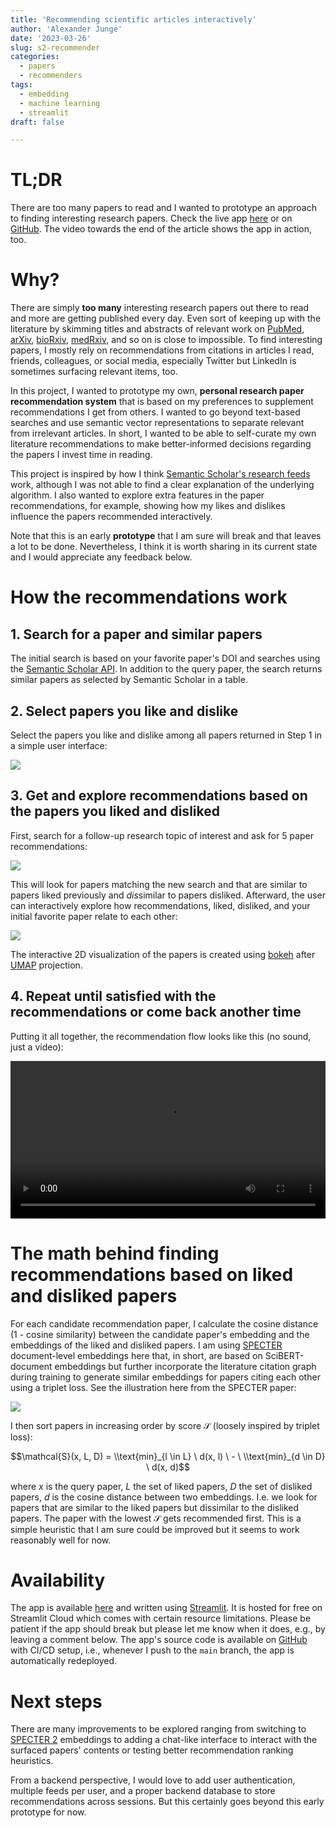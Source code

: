 ```yaml
---
title: 'Recommending scientific articles interactively'
author: 'Alexander Junge'
date: '2023-03-26'
slug: s2-recommender
categories:
  - papers
  - recommenders
tags:
  - embedding
  - machine learning
  - streamlit
draft: false

---
```


# TL;DR

There are too many papers to read and I wanted to prototype an approach to finding interesting research papers.
Check the live app [here](https://jungealexander-rr-apps2-api-n6v2v3.streamlit.app) or on [GitHub](https://github.com/JungeAlexander/rr).
The video towards the end of the article shows the app in action, too.

# Why?

There are simply **too many** interesting research papers out there to read and more are getting published every day.
Even sort of keeping up with the literature by skimming titles and abstracts of relevant work
on [PubMed](https://pubmed.ncbi.nlm.nih.gov),
[arXiv](https://arxiv.org), [bioRxiv](https://www.biorxiv.org), [medRxiv](https://www.medrxiv.org), and so on is close to impossible.
To find interesting papers, I mostly rely on recommendations from citations in articles I read,
friends, colleagues, or social media, especially 
Twitter but LinkedIn is sometimes surfacing relevant items, too.

In this project, I wanted to prototype my own, **personal research paper recommendation system** that is 
based on my preferences to supplement recommendations I get from others.
I wanted to go beyond text-based searches and use semantic vector representations to separate relevant
from irrelevant articles. 
In short, I wanted to be able to self-curate my own literature recommendations to make better-informed decisions
regarding the papers I invest time in reading.

This project is inspired by how I think [Semantic Scholar's research feeds](https://www.semanticscholar.org/faq#research-feeds)
work, although I was not able to find a clear explanation of the underlying algorithm.
I also wanted to explore extra features in the paper recommendations, for example, showing how my likes
and dislikes influence the papers recommended interactively.

Note that this is an early **prototype** that I am sure will break and that leaves a lot to be done.
Nevertheless, I think it is worth sharing in its current state and I would appreciate any feedback below.

# How the recommendations work

## 1. Search for a paper and similar papers

The initial search is based on your favorite paper's DOI and searches
using the [Semantic Scholar API](https://api.semanticscholar.org/).
In addition to the query paper, the search returns similar papers as selected by Semantic Scholar in a table.

## 2. Select papers you like and dislike

Select the papers you like and dislike among all papers returned in Step 1 in a simple user interface:

![](/posts/2023-03-26/query_like_dislike.png)
    
## 3. Get and explore recommendations based on the papers you liked and disliked

First, search for a follow-up research topic of interest and ask for 5 paper recommendations:

![](/posts/2023-03-26/recommendation_search.png)

This will look for papers matching the new search and that are similar to papers liked previously and 
*dis*similar to papers disliked.
Afterward, the user can interactively explore how recommendations, liked, disliked, and your initial favorite paper
relate to each other:

![](/posts/2023-03-26/umap.png)

The interactive 2D visualization of the papers is created using [bokeh](http://bokeh.pydata.org) after [UMAP](https://umap-learn.readthedocs.io/en/latest/) projection. 

## 4. Repeat until satisfied with the recommendations or come back another time

Putting it all together, the recommendation flow looks like this (no sound, just a video):

<video width=100% controls>
    <source src="/posts/2023-03-26/capture.mp4" type="video/mp4">
    Your browser does not support the video tag.  
</video>

# The math behind finding recommendations based on liked and disliked papers

For each candidate recommendation paper, I calculate the cosine distance (1 - cosine similarity) between the
candidate paper's embedding and
the embeddings of the liked and disliked papers.
I am using [SPECTER](https://aclanthology.org/2020.acl-main.207/) document-level embeddings here that, in short, are based on SciBERT-document embeddings but further incorporate the literature citation graph during training to
generate similar embeddings for papers citing each other
using a triplet loss. See the illustration here from the SPECTER paper:

![](/posts/2023-03-26/specter-overview.png)

I then sort papers in increasing order by score $\mathcal{S}$ (loosely inspired by triplet loss):
  
$$\mathcal{S}(x, L, D) = \\text{min}_{l \in L} \  d(x, l) \ - \ \\text{min}_{d \in D} \ d(x, d)$$

where $x$ is the query paper, $L$ the set of liked papers, $D$ the set of disliked papers, $d$ is the cosine distance between two embeddings. I.e. we look for papers that are similar to the liked papers but dissimilar to the disliked papers.
The paper with the lowest $\mathcal{S}$ gets recommended first.
This is a simple heuristic that I am sure could be improved but it seems to work reasonably well for now.

# Availability

The app is available [here](https://jungealexander-rr-apps2-api-n6v2v3.streamlit.app) and written using [Streamlit](https://streamlit.io).
It is hosted for free on Streamlit Cloud which comes with certain resource limitations.
Please be patient if the app should break but please let me know when it does, e.g., by leaving a comment below.
The app's source code is available on [GitHub](https://github.com/JungeAlexander/rr) with CI/CD setup, i.e., whenever I 
push to the `main` branch, the app is automatically redeployed.

# Next steps

There are many improvements to be explored ranging from switching to [SPECTER 2](https://huggingface.co/allenai/specter2)
embeddings to adding a chat-like interface to interact with the surfaced papers' contents or testing better recommendation ranking heuristics.

From a backend perspective, I would love to add user authentication, multiple feeds per user,
and a proper backend database to store recommendations across sessions.
But this certainly goes beyond this early prototype for now.